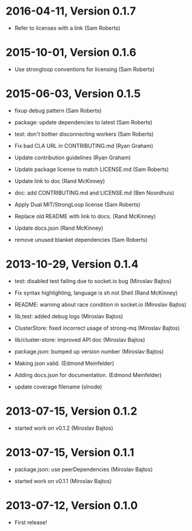 2016-04-11, Version 0.1.7
=========================

 * Refer to licenses with a link (Sam Roberts)


2015-10-01, Version 0.1.6
=========================

 * Use strongloop conventions for licensing (Sam Roberts)


2015-06-03, Version 0.1.5
=========================

 * fixup debug pattern (Sam Roberts)

 * package: update dependencies to latest (Sam Roberts)

 * test: don't bother disconnecting workers (Sam Roberts)

 * Fix bad CLA URL in CONTRIBUTING.md (Ryan Graham)

 * Update contribution guidelines (Ryan Graham)

 * Update package license to match LICENSE.md (Sam Roberts)

 * Update link to doc (Rand McKinney)

 * doc: add CONTRIBUTING.md and LICENSE.md (Ben Noordhuis)

 * Apply Dual MIT/StrongLoop license (Sam Roberts)

 * Replace old README with link to docs. (Rand McKinney)

 * Update docs.json (Rand McKinney)

 * remove unused blanket dependencies (Sam Roberts)


2013-10-29, Version 0.1.4
=========================

 * test: disabled test failing due to socket.io bug (Miroslav Bajtos)

 * Fix syntax highlighting, language is sh not Shell (Rand McKinney)

 * README: warning about race condition in socket.io (Miroslav Bajtos)

 * lib,test: added debug logs (Miroslav Bajtos)

 * ClusterStore: fixed incorrect usage of strong-mq (Miroslav Bajtos)

 * lib/cluster-store: improved API doc (Miroslav Bajtos)

 * package.json: bumped up version number (Miroslav Bajtos)

 * Making json valid. (Edmond Meinfelder)

 * Adding docs.json for documentation. (Edmond Meinfelder)

 * update coverage filename (slnode)


2013-07-15, Version 0.1.2
=========================

 * started work on v0.1.2 (Miroslav Bajtos)


2013-07-15, Version 0.1.1
=========================

 * package.json: use peerDependencies (Miroslav Bajtos)

 * started work on v0.1.1 (Miroslav Bajtos)


2013-07-12, Version 0.1.0
=========================

 * First release!
